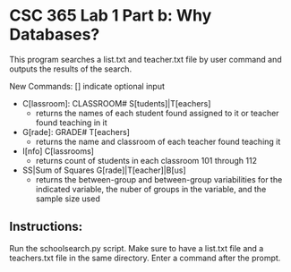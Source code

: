 # CSC 365 Lab 1 Part b: Why Databases?
This program searches a list.txt and teacher.txt file by user command and outputs the results of the search.

New Commands:
[] indicate optional input
- C[lassroom]: CLASSROOM# S[tudents]|T[eachers]
  - returns the names of each student found assigned to it or teacher found teaching in it
- G[rade]: GRADE# T[eachers]
  - returns the name and classroom of each teacher found teaching it
- I[nfo] C[lassrooms]
  - returns count of students in each classroom 101 through 112
- SS|Sum of Squares G[rade]|T[eacher]|B[us]
  - returns the between-group and between-group variabilities for the indicated variable,
    the nuber of groups in the variable, and the sample size used

## Instructions:
Run the schoolsearch.py script. Make sure to have a list.txt file and a teachers.txt file in the same directory. 
Enter a command after the prompt.
